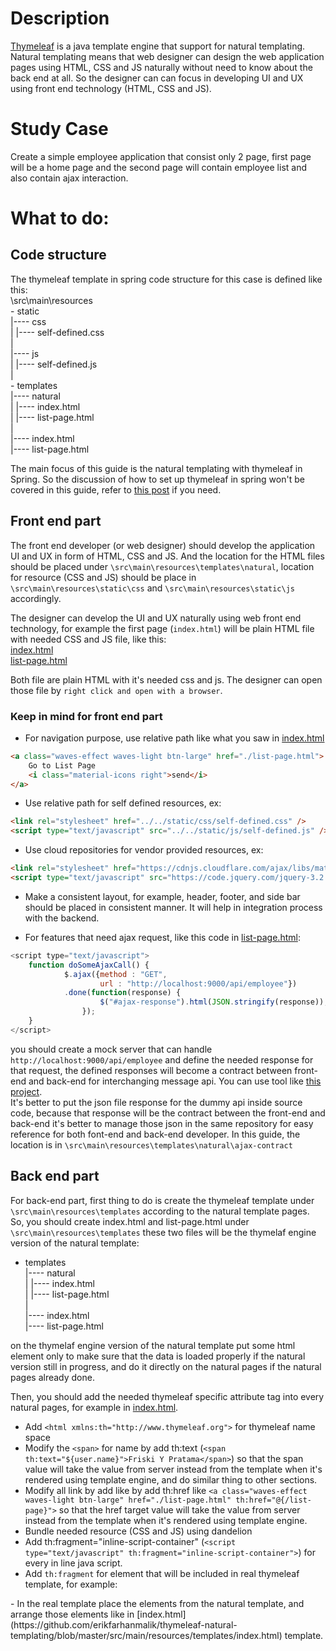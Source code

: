 # Description #
[Thymeleaf](http://www.thymeleaf.org/) is a java template engine that support for natural templating. Natural templating means that web designer can design the web application pages using HTML, CSS and JS naturally without need to know about the back end at all. So the designer can can focus in developing UI and UX using front end technology (HTML, CSS and JS).

# Study Case #
Create a simple employee application that consist only 2 page, first page will be a home page and the second page will contain employee list and also contain ajax interaction.

# What to do: #

## Code structure ##
The thymeleaf template in spring code structure for this case is defined like this:  
	\src\main\resources  
		- static  
		|---- css  
		|  |---- self-defined.css  
		|  
		|---- js  
		|  |---- self-defined.js  
		|  
		- templates  
		|---- natural  
		|  |---- index.html  
		|  |---- list-page.html  
		|  
		|---- index.html  
		|---- list-page.html  
			
The main focus of this guide is the natural templating with thymeleaf in Spring. So the discussion of how to set up thymeleaf in spring won't be covered in this guide, refer to [this post](https://www.mkyong.com/spring-boot/spring-boot-hello-world-example-thymeleaf/) if you need.

## Front end part ##
The front end developer (or web designer) should develop the application UI and UX in form of HTML, CSS and JS. And the location for the HTML files should be placed under `\src\main\resources\templates\natural`, location for resource (CSS and JS) should be place in `\src\main\resources\static\css` and `\src\main\resources\static\js` accordingly. 

The designer can develop the UI and UX naturally using web front end technology, for example the first page (`index.html`) will be plain HTML file with needed CSS and JS file, like this:  
[index.html](https://github.com/erikfarhanmalik/thymeleaf-natural-templating/blob/fisrt-stage/src/main/resources/templates/natural/index.html)  
[list-page.html](https://github.com/erikfarhanmalik/thymeleaf-natural-templating/blob/master/src/main/resources/templates/natural/list-page.html)  

Both file are plain HTML with it's needed css and js. The designer can open those file by `right click and open with a browser`.

### Keep in mind for front end part ###
* For navigation purpose, use relative path like what you saw in [index.html](https://github.com/erikfarhanmalik/thymeleaf-natural-templating/blob/fisrt-stage/src/main/resources/templates/natural/index.html)

```html
<a class="waves-effect waves-light btn-large" href="./list-page.html">
	Go to List Page
	<i class="material-icons right">send</i>
</a>
```
 
* Use relative path for self defined resources, ex:

```html
<link rel="stylesheet" href="../../static/css/self-defined.css" />
<script type="text/javascript" src="../../static/js/self-defined.js" />
```

* Use cloud repositories for vendor provided resources, ex:

```html
<link rel="stylesheet" href="https://cdnjs.cloudflare.com/ajax/libs/materialize/0.100.2/css/materialize.min.css" />
<script type="text/javascript" src="https://code.jquery.com/jquery-3.2.1.js"></script>
```

* Make a consistent layout, for example, header, footer, and side bar should be placed in consistent manner. It will help in integration process with the backend. 

* For features that need ajax request, like this code in [list-page.html](https://github.com/erikfarhanmalik/thymeleaf-natural-templating/blob/master/src/main/resources/templates/natural/list-page.html):  

```javascript
<script type="text/javascript">
	function doSomeAjaxCall() {
			$.ajax({method : "GET",
					url : "http://localhost:9000/api/employee"})
			.done(function(response) {
					$("#ajax-response").html(JSON.stringify(response));
				});
	}
</script>
```
you should create a mock server that can handle `http://localhost:9000/api/employee` and define the needed response for that request, the defined responses will become a contract between front-end and back-end for interchanging message api. You can use tool like [this project](https://github.com/erikfarhanmalik/rest-api-dummy).  
It's better to put the json file response for the dummy api inside source code, because that response will be the contract between the front-end and back-end it's better to manage those json in the same repository for easy reference for both font-end and back-end developer. In this guide, the location is in `\src\main\resources\templates\natural\ajax-contract`


## Back end part ##
For back-end part, first thing to do is create the thymeleaf template under `\src\main\resources\templates` according to the natural template pages.  
So, you should create index.html and list-page.html under `\src\main\resources\templates` these two files will be the thymelaf engine version of the natural template:
- templates  
		|---- natural  
		|  |---- index.html  
		|  |---- list-page.html  
		|  
		|---- index.html  
		|---- list-page.html 

on the thymelaf engine version of the natural template put some html element only to make sure that the data is loaded properly if the natural version still in progress, and do it directly on the natural pages if the natural pages already done.
		
Then, you should add the needed thymeleaf specific attribute tag into every natural pages, for example in [index.html](https://github.com/erikfarhanmalik/thymeleaf-natural-templating/blob/master/src/main/resources/templates/natural/index.html).  
- Add `<html xmlns:th="http://www.thymeleaf.org">` for thymeleaf name space
- Modify the `<span>` for name by add th:text (`<span th:text="${user.name}">Friski Y Pratama</span>`) so that the span value will take the value from server instead from the template when it's rendered using template engine, and do similar thing to other sections.
- Modify all link by add like by add th:href like `<a class="waves-effect waves-light btn-large" href="./list-page.html" th:href="@{/list-page}">` so that the href target value will take the value from server instead from the template when it's rendered using template engine.
- Bundle needed resource (CSS and JS) using dandelion
- Add th:fragment="inline-script-container" (`<script type="text/javascript" th:fragment="inline-script-container">`) for every in line java script.
- Add `th:fragment` for element that will be included in real thymeleaf template, for example:
<div class="navbar-fixed" th:fragment="navigation-bar">
<div class="content" th:fragment="content">
- In the real template place the elements from the natural template, and arrange those elements like in [index.html](https://github.com/erikfarhanmalik/thymeleaf-natural-templating/blob/master/src/main/resources/templates/index.html) template.

